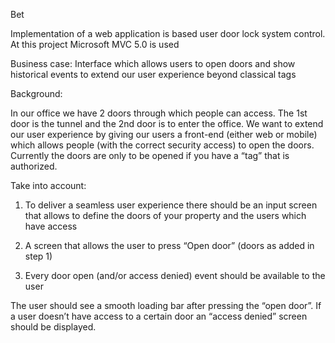 Bet

Implementation of a web application is based user door lock system control.
At this project Microsoft MVC 5.0 is used

Business case: Interface which allows users to open doors and show historical events to extend our user experience beyond classical tags

Background:

In our office we have 2 doors through which people can access. The 1st door is the tunnel and the 2nd door is to enter the office. We want to extend our user experience by giving our users a front-end (either web or mobile) which allows people (with the correct security access) to open the doors. Currently the doors are only to be opened if you have a “tag” that is authorized.

Take into account:

1. To deliver a seamless user experience there should be an input screen that allows to define the doors of your property and the users which have access

2. A screen that allows the user to press “Open door” (doors as added in step 1)

3. Every door open (and/or access denied) event should be available to the user

The user should see a smooth loading bar after pressing the “open door”. If a user doesn’t have access to a certain door an “access denied” screen should be displayed.
